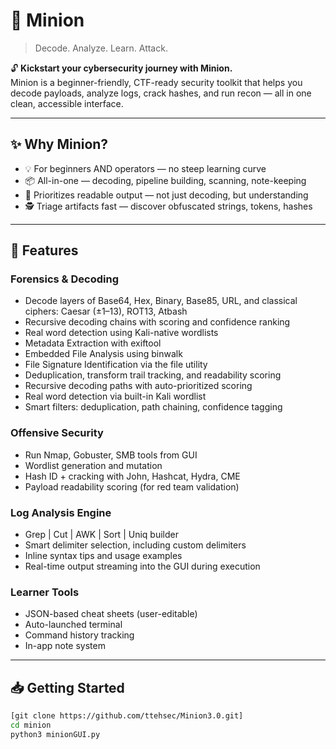 # 🧠 Minion

> Decode. Analyze. Learn. Attack.

🔓 **Kickstart your cybersecurity journey with Minion.**  
Minion is a beginner-friendly, CTF-ready security toolkit that helps you decode payloads, analyze logs, crack hashes, and run recon — all in one clean, accessible interface.

---

## ✨ Why Minion?

- 💡 For beginners AND operators — no steep learning curve
- 📦 All-in-one — decoding, pipeline building, scanning, note-keeping
- 🧠 Prioritizes readable output — not just decoding, but understanding
- 🕵️ Triage artifacts fast — discover obfuscated strings, tokens, hashes

---

## 🔐 Features

### Forensics & Decoding

- Decode layers of Base64, Hex, Binary, Base85, URL, and classical ciphers: Caesar (±1–13), ROT13, Atbash
- Recursive decoding chains with scoring and confidence ranking
- Real word detection using Kali-native wordlists
- Metadata Extraction with exiftool
- Embedded File Analysis using binwalk
- File Signature Identification via the file utility
- Deduplication, transform trail tracking, and readability scoring
- Recursive decoding paths with auto-prioritized scoring
- Real word detection via built-in Kali wordlist
- Smart filters: deduplication, path chaining, confidence tagging

### Offensive Security

- Run Nmap, Gobuster, SMB tools from GUI
- Wordlist generation and mutation
- Hash ID + cracking with John, Hashcat, Hydra, CME
- Payload readability scoring (for red team validation)

### Log Analysis Engine

- Grep | Cut | AWK | Sort | Uniq builder
- Smart delimiter selection, including custom delimiters
- Inline syntax tips and usage examples
- Real-time output streaming into the GUI during execution





### Learner Tools

- JSON-based cheat sheets (user-editable)
- Auto-launched terminal
- Command history tracking
- In-app note system

---

## 📥 Getting Started

```bash
[git clone https://github.com/ttehsec/Minion3.0.git]
cd minion
python3 minionGUI.py
